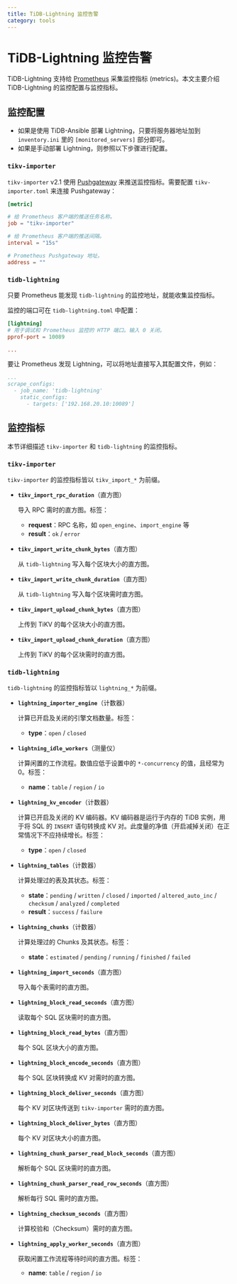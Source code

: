 ```yaml
---
title: TiDB-Lightning 监控告警
category: tools
---
```


# TiDB-Lightning 监控告警

TiDB-Lightning 支持给 [Prometheus](https://prometheus.io/) 采集监控指标 (metrics)。本文主要介绍 TiDB-Lightning 的监控配置与监控指标。

## 监控配置

- 如果是使用 TiDB-Ansible 部署 Lightning，只要将服务器地址加到 `inventory.ini` 里的 `[monitored_servers]` 部分即可。
- 如果是手动部署 Lightning，则参照以下步骤进行配置。

### `tikv-importer`

`tikv-importer` v2.1 使用 [Pushgateway](https://github.com/prometheus/pushgateway) 来推送监控指标。需要配置 `tikv-importer.toml` 来连接 Pushgateway：

```toml
[metric]

# 给 Prometheus 客户端的推送任务名称。
job = "tikv-importer"

# 给 Prometheus 客户端的推送间隔。
interval = "15s"

# Prometheus Pushgateway 地址。
address = ""
```

### `tidb-lightning`

只要 Prometheus 能发现 `tidb-lightning` 的监控地址，就能收集监控指标。

监控的端口可在 `tidb-lightning.toml` 中配置：

```toml
[lightning]
# 用于调试和 Prometheus 监控的 HTTP 端口。输入 0 关闭。
pprof-port = 10089

...
```

要让 Prometheus 发现 Lightning，可以将地址直接写入其配置文件，例如：

```yaml
...
scrape_configs:
  - job_name: 'tidb-lightning'
    static_configs:
      - targets: ['192.168.20.10:10089']
```

## 监控指标

本节详细描述 `tikv-importer` 和 `tidb-lightning` 的监控指标。

### `tikv-importer`

`tikv-importer` 的监控指标皆以 `tikv_import_*` 为前缀。

- **`tikv_import_rpc_duration`**（直方图）

    导入 RPC 需时的直方图。标签：

    - **request**：RPC 名称，如 `open_engine`、`import_engine` 等
    - **result**：`ok` / `error`

- **`tikv_import_write_chunk_bytes`**（直方图）

    从 `tidb-lightning` 写入每个区块大小的直方图。

- **`tikv_import_write_chunk_duration`**（直方图）

    从 `tidb-lightning` 写入每个区块需时直方图。

- **`tikv_import_upload_chunk_bytes`**（直方图）

    上传到 TiKV 的每个区块大小的直方图。

- **`tikv_import_upload_chunk_duration`**（直方图）

    上传到 TiKV 的每个区块需时的直方图。

### `tidb-lightning`

`tidb-lightning` 的监控指标皆以 `lightning_*` 为前缀。

- **`lightning_importer_engine`**（计数器）

    计算已开启及关闭的引擎文档数量。标签：

    - **type**：`open` / `closed`

- **`lightning_idle_workers`**（测量仪）

    计算闲置的工作流程。数值应低于设置中的 `*-concurrency` 的值，且经常为 0。标签：

    - **name**：`table` / `region` / `io`

- **`lightning_kv_encoder`**（计数器）

    计算已开启及关闭的 KV 编码器。KV 编码器是运行于内存的 TiDB 实例，用于将 SQL 的 `INSERT` 语句转换成 KV 对。此度量的净值（开启减掉关闭）在正常情况下不应持续增长。标签：

    - **type**：`open` / `closed`

- **`lightning_tables`**（计数器）

    计算处理过的表及其状态。标签：

    - **state**：`pending` / `written` / `closed` / `imported` / `altered_auto_inc` / `checksum` / `analyzed` / `completed`
    - **result**：`success` / `failure`

- **`lightning_chunks`**（计数器）

    计算处理过的 Chunks 及其状态。标签：

    - **state**：`estimated` / `pending` / `running` / `finished` / `failed`

- **`lightning_import_seconds`**（直方图）

    导入每个表需时的直方图。

- **`lightning_block_read_seconds`**（直方图）

    读取每个 SQL 区块需时的直方图。

- **`lightning_block_read_bytes`**（直方图）

    每个 SQL 区块大小的直方图。

- **`lightning_block_encode_seconds`**（直方图）

    每个 SQL 区块转换成 KV 对需时的直方图。

- **`lightning_block_deliver_seconds`**（直方图）

    每个 KV 对区块传送到 `tikv-importer` 需时的直方图。

- **`lightning_block_deliver_bytes`**（直方图）

    每个 KV 对区块大小的直方图。

- **`lightning_chunk_parser_read_block_seconds`**（直方图）

    解析每个 SQL 区块需时的直方图。

- **`lightning_chunk_parser_read_row_seconds`**（直方图）

    解析每行 SQL 需时的直方图。

- **`lightning_checksum_seconds`**（直方图）

    计算校验和（Checksum）需时的直方图。

- **`lightning_apply_worker_seconds`**（直方图）

    获取闲置工作流程等待时间的直方图。标签：

    - **name**: `table` / `region` / `io`
